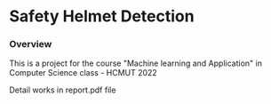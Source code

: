 # Safety Helmet Detection

### Overview
This is a project for the course "Machine learning and Application" in Computer Science class - HCMUT 2022

Detail works in report.pdf file 

